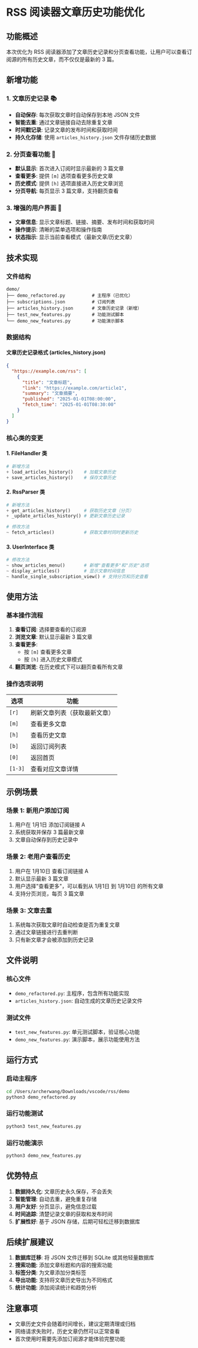 # RSS 阅读器文章历史功能优化

## 功能概述

本次优化为 RSS 阅读器添加了文章历史记录和分页查看功能，让用户可以查看订阅源的所有历史文章，而不仅仅是最新的 3 篇。

## 新增功能

### 1. 文章历史记录 📚

- **自动保存**: 每次获取文章时自动保存到本地 JSON 文件
- **智能去重**: 通过文章链接自动去除重复文章
- **时间戳记录**: 记录文章的发布时间和获取时间
- **持久化存储**: 使用 `articles_history.json` 文件存储历史数据

### 2. 分页查看功能 📖

- **默认显示**: 首次进入订阅时显示最新的 3 篇文章
- **查看更多**: 提供 `[m]` 选项查看更多历史文章
- **历史模式**: 提供 `[h]` 选项直接进入历史文章浏览
- **分页导航**: 每页显示 3 篇文章，支持翻页查看

### 3. 增强的用户界面 🎨

- **文章信息**: 显示文章标题、链接、摘要、发布时间和获取时间
- **操作提示**: 清晰的菜单选项和操作指南
- **状态指示**: 显示当前查看模式（最新文章/历史文章）

## 技术实现

### 文件结构

```
demo/
├── demo_refactored.py          # 主程序（已优化）
├── subscriptions.json          # 订阅列表
├── articles_history.json       # 文章历史记录（新增）
├── test_new_features.py        # 功能测试脚本
└── demo_new_features.py        # 功能演示脚本
```

### 数据结构

#### 文章历史记录格式 (articles_history.json)
```json
{
  "https://example.com/rss": [
    {
      "title": "文章标题",
      "link": "https://example.com/article1",
      "summary": "文章摘要",
      "published": "2025-01-01T08:00:00",
      "fetch_time": "2025-01-01T08:30:00"
    }
  ]
}
```

### 核心类的变更

#### 1. FileHandler 类
```python
# 新增方法
+ load_articles_history()    # 加载文章历史
+ save_articles_history()    # 保存文章历史
```

#### 2. RssParser 类
```python
# 新增方法
+ get_articles_history()     # 获取历史文章（分页）
+ _update_articles_history() # 更新文章历史记录

# 修改方法
~ fetch_articles()           # 获取文章时同时更新历史
```

#### 3. UserInterface 类
```python
# 修改方法
~ show_articles_menu()       # 新增"查看更多"和"历史"选项
~ display_articles()         # 显示文章时间信息
~ handle_single_subscription_view() # 支持分页和历史查看
```

## 使用方法

### 基本操作流程

1. **查看订阅**: 选择要查看的订阅源
2. **浏览文章**: 默认显示最新 3 篇文章
3. **查看更多**: 
   - 按 `[m]` 查看更多文章
   - 按 `[h]` 进入历史文章模式
4. **翻页浏览**: 在历史模式下可以翻页查看所有文章

### 操作选项说明

| 选项 | 功能 |
|------|------|
| `[r]` | 刷新文章列表（获取最新文章） |
| `[m]` | 查看更多文章 |
| `[h]` | 查看历史文章 |
| `[b]` | 返回订阅列表 |
| `[0]` | 返回首页 |
| `[1-3]` | 查看对应文章详情 |

## 示例场景

### 场景 1: 新用户添加订阅
1. 用户在 1月1日 添加订阅链接 A
2. 系统获取并保存 3 篇最新文章
3. 文章自动保存到历史记录中

### 场景 2: 老用户查看历史
1. 用户在 1月10日 查看订阅链接 A
2. 默认显示最新 3 篇文章
3. 用户选择"查看更多"，可以看到从 1月1日 到 1月10日 的所有文章
4. 支持分页浏览，每页 3 篇文章

### 场景 3: 文章去重
1. 系统每次获取文章时自动检查是否为重复文章
2. 通过文章链接进行去重判断
3. 只有新文章才会被添加到历史记录

## 文件说明

### 核心文件
- `demo_refactored.py`: 主程序，包含所有功能实现
- `articles_history.json`: 自动生成的文章历史记录文件

### 测试文件
- `test_new_features.py`: 单元测试脚本，验证核心功能
- `demo_new_features.py`: 演示脚本，展示功能使用方法

## 运行方式

### 启动主程序
```bash
cd /Users/archerwang/Downloads/vscode/rss/demo
python3 demo_refactored.py
```

### 运行功能测试
```bash
python3 test_new_features.py
```

### 运行功能演示
```bash
python3 demo_new_features.py
```

## 优势特点

1. **数据持久化**: 文章历史永久保存，不会丢失
2. **智能管理**: 自动去重，避免重复存储
3. **用户友好**: 分页显示，避免信息过载
4. **时间追踪**: 清楚记录文章的获取和发布时间
5. **扩展性好**: 基于 JSON 存储，后期可轻松迁移到数据库

## 后续扩展建议

1. **数据库迁移**: 将 JSON 文件迁移到 SQLite 或其他轻量数据库
2. **搜索功能**: 添加文章标题和内容的搜索功能
3. **标签分类**: 为文章添加分类标签
4. **导出功能**: 支持将文章历史导出为不同格式
5. **统计功能**: 添加阅读统计和趋势分析

## 注意事项

- 文章历史文件会随着时间增长，建议定期清理或归档
- 网络请求失败时，历史文章仍然可以正常查看
- 首次使用时需要先添加订阅源才能体验完整功能
